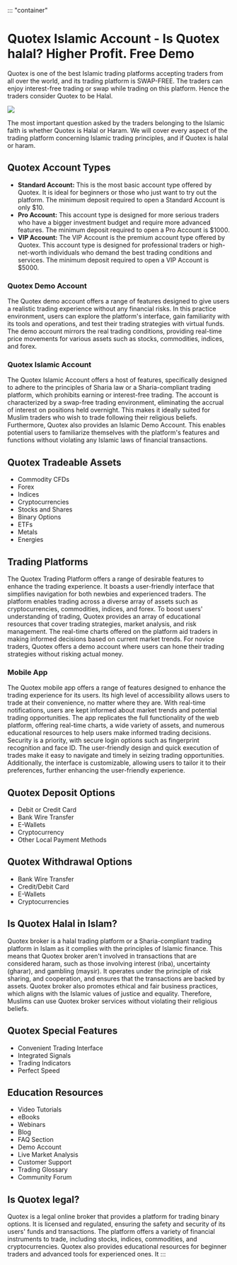 ::: \"container\"
# Quotex Islamic Account - Is Quotex halal? Higher Profit. Free Demo

Quotex is one of the best Islamic trading platforms accepting traders
from all over the world, and its trading platform is SWAP-FREE. The
traders can enjoy interest-free trading or swap while trading on this
platform. Hence the traders consider Quotex to be Halal.

[![](https://static.quotex.io/files/4_en/300_250.jpg)](https://traff.sbs/brokerqxlid)

The most important question asked by the traders belonging to the
Islamic faith is whether Quotex is Halal or Haram. We will cover every
aspect of the trading platform concerning Islamic trading principles,
and if Quotex is halal or haram.

## Quotex Account Types

-   **Standard Account:** This is the most basic account type offered by
    Quotex. It is ideal for beginners or those who just want to try out
    the platform. The minimum deposit required to open a Standard
    Account is only \$10.
-   **Pro Account:** This account type is designed for more serious
    traders who have a bigger investment budget and require more
    advanced features. The minimum deposit required to open a Pro
    Account is \$1000.
-   **VIP Account:** The VIP Account is the premium account type offered
    by Quotex. This account type is designed for professional traders or
    high-net-worth individuals who demand the best trading conditions
    and services. The minimum deposit required to open a VIP Account is
    \$5000.

### Quotex Demo Account

The Quotex demo account offers a range of features designed to give
users a realistic trading experience without any financial risks. In
this practice environment, users can explore the platform's interface,
gain familiarity with its tools and operations, and test their trading
strategies with virtual funds. The demo account mirrors the real trading
conditions, providing real-time price movements for various assets such
as stocks, commodities, indices, and forex.

### Quotex Islamic Account

The Quotex Islamic Account offers a host of features, specifically
designed to adhere to the principles of Sharia law or a Sharia-compliant
trading platform, which prohibits earning or interest-free trading. The
account is characterized by a swap-free trading environment, eliminating
the accrual of interest on positions held overnight. This makes it
ideally suited for Muslim traders who wish to trade following their
religious beliefs. Furthermore, Quotex also provides an Islamic Demo
Account. This enables potential users to familiarize themselves with the
platform's features and functions without violating any Islamic laws of
financial transactions.

## Quotex Tradeable Assets

-   Commodity CFDs
-   Forex
-   Indices
-   Cryptocurrencies
-   Stocks and Shares
-   Binary Options
-   ETFs
-   Metals
-   Energies

## Trading Platforms

The Quotex Trading Platform offers a range of desirable features to
enhance the trading experience. It boasts a user-friendly interface that
simplifies navigation for both newbies and experienced traders. The
platform enables trading across a diverse array of assets such as
cryptocurrencies, commodities, indices, and forex. To boost users'
understanding of trading, Quotex provides an array of educational
resources that cover trading strategies, market analysis, and risk
management. The real-time charts offered on the platform aid traders in
making informed decisions based on current market trends. For novice
traders, Quotex offers a demo account where users can hone their trading
strategies without risking actual money.

### Mobile App

The Quotex mobile app offers a range of features designed to enhance the
trading experience for its users. Its high level of accessibility allows
users to trade at their convenience, no matter where they are. With
real-time notifications, users are kept informed about market trends and
potential trading opportunities. The app replicates the full
functionality of the web platform, offering real-time charts, a wide
variety of assets, and numerous educational resources to help users make
informed trading decisions. Security is a priority, with secure login
options such as fingerprint recognition and face ID. The user-friendly
design and quick execution of trades make it easy to navigate and timely
in seizing trading opportunities. Additionally, the interface is
customizable, allowing users to tailor it to their preferences, further
enhancing the user-friendly experience.

## Quotex Deposit Options

-   Debit or Credit Card
-   Bank Wire Transfer
-   E-Wallets
-   Cryptocurrency
-   Other Local Payment Methods

## Quotex Withdrawal Options

-   Bank Wire Transfer
-   Credit/Debit Card
-   E-Wallets
-   Cryptocurrencies

## Is Quotex Halal in Islam?

Quotex broker is a halal trading platform or a Sharia-compliant trading
platform in Islam as it complies with the principles of Islamic finance.
This means that Quotex broker aren't involved in transactions that are
considered haram, such as those involving interest (riba), uncertainty
(gharar), and gambling (maysir). It operates under the principle of risk
sharing, and cooperation, and ensures that the transactions are backed
by assets. Quotex broker also promotes ethical and fair business
practices, which aligns with the Islamic values of justice and equality.
Therefore, Muslims can use Quotex broker services without violating
their religious beliefs.

## Quotex Special Features

-   Convenient Trading Interface
-   Integrated Signals
-   Trading Indicators
-   Perfect Speed

## Education Resources

-   Video Tutorials
-   eBooks
-   Webinars
-   Blog
-   FAQ Section
-   Demo Account
-   Live Market Analysis
-   Customer Support
-   Trading Glossary
-   Community Forum

## Is Quotex legal?

Quotex is a legal online broker that provides a platform for trading
binary options. It is licensed and regulated, ensuring the safety and
security of its users' funds and transactions. The platform offers a
variety of financial instruments to trade, including stocks, indices,
commodities, and cryptocurrencies. Quotex also provides educational
resources for beginner traders and advanced tools for experienced ones.
It
:::

